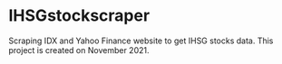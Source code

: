 # IHSGstockscraper
Scraping IDX and Yahoo Finance website to get IHSG stocks data. This project is created on November 2021.
